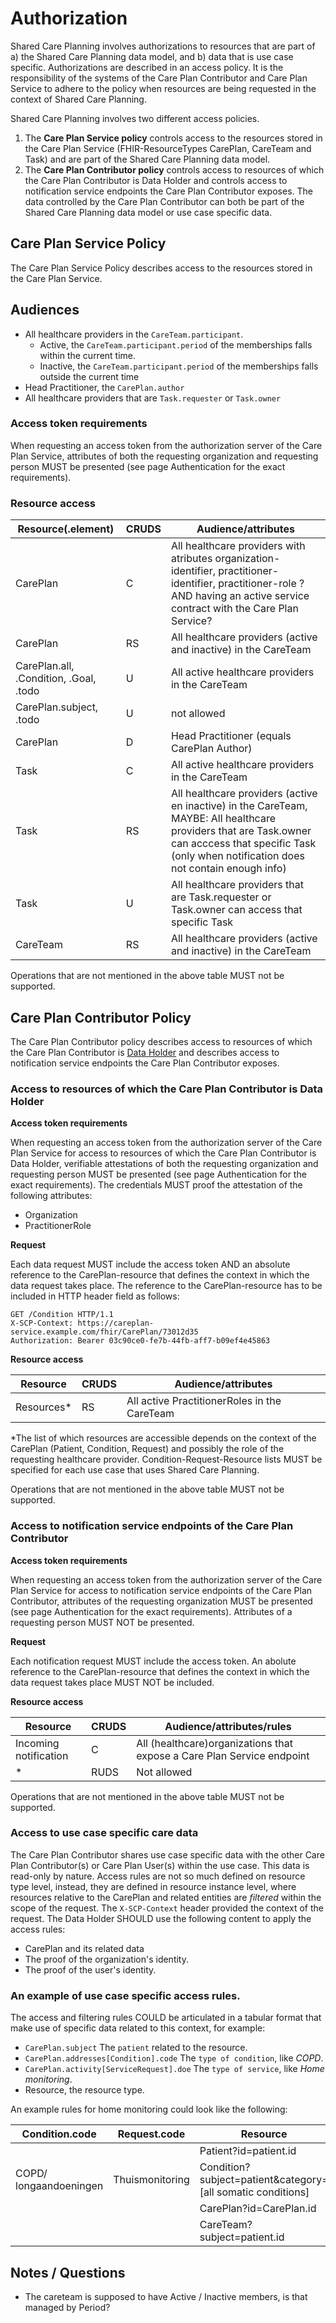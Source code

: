 # Authorization

Shared Care Planning involves authorizations  to resources that are part of a) the Shared Care Planning data model, and b) data that is use case specific. Authorizations are described in an access policy. It is the responsibility of the systems of the Care Plan Contributor and Care Plan Service to adhere to the policy when resources are being requested in the context of Shared Care Planning.

Shared Care Planning involves two different access policies. 
1. The **Care Plan Service policy** controls access to the resources stored in the Care Plan Service (FHIR-ResourceTypes CarePlan, CareTeam and Task) and are part of the Shared Care Planning data model.
2. The **Care Plan Contributor policy** controls access to resources of which the Care Plan Contributor is Data Holder and controls access to notification service endpoints the Care Plan Contributor exposes. The data controlled by the Care Plan Contributor can both be part of the Shared Care Planning data model or use case specific data.

## Care Plan Service Policy

The Care Plan Service Policy describes access to the resources stored in the Care Plan Service. 

## Audiences
* All healthcare providers in the `CareTeam.participant`.
  * Active, the `CareTeam.participant.period` of the memberships falls within the current time.
  * Inactive, the `CareTeam.participant.period` of the memberships falls outside the current time
* Head Practitioner, the `CarePlan.author`
* All healthcare providers that are `Task.requester` or `Task.owner`

### Access token requirements

When requesting an access token from the authorization server of the Care Plan Service, attributes of both the requesting organization and requesting person MUST be presented (see page Authentication for the exact requirements).

### Resource access
|Resource(.element)|CRUDS|Audience/attributes|
|--------|-----|--------|
|CarePlan|C|All healthcare providers with atributes organization-identifier, practitioner-identifier, practitioner-role ?AND having an active service contract with the Care Plan Service?|
|CarePlan|RS|All healthcare providers (active and inactive) in the CareTeam|
|CarePlan.all, .Condition, .Goal, .todo|U|All active healthcare providers in the CareTeam|
|CarePlan.subject, .todo|U|not allowed|
|CarePlan|D|Head Practitioner (equals CarePlan Author)|
|Task|C|All active healthcare providers in the CareTeam|
|Task|RS|All healthcare providers (active en inactive) in the CareTeam, MAYBE: All healthcare providers that are Task.owner can acccess that specific Task (only when notification does not contain enough info)|
|Task|U|All healthcare providers that are Task.requester or Task.owner can access that specific Task|
|CareTeam|RS|All healthcare providers (active and inactive) in the CareTeam |

Operations that are not mentioned in the above table MUST not be supported.

## Care Plan Contributor Policy

The Care Plan Contributor policy describes access to resources of which the Care Plan Contributor is [Data Holder](https://www.european-health-data-space.com/European_Health_Data_Space_Article_2_(Proposal_3.5.2022).html) and describes access to notification service endpoints the Care Plan Contributor exposes.

### Access to resources of which the Care Plan Contributor is Data Holder

**Access token requirements**

When requesting an access token from the authorization server of the Care Plan Service for access to resources of which the Care Plan Contributor is Data Holder, verifiable attestations of both the requesting organization and requesting person MUST be presented (see page Authentication for the exact requirements). The credentials MUST proof the attestation of the following attributes:
* Organization
* PractitionerRole


**Request**

Each data request MUST include the access token AND an absolute reference to the CarePlan-resource that defines the context in which the data request takes place. The reference to the CarePlan-resource has to be included in HTTP header field as follows:
```http request
GET /Condition HTTP/1.1
X-SCP-Context: https://careplan-service.example.com/fhir/CarePlan/73012d35
Authorization: Bearer 03c90ce0-fe7b-44fb-aff7-b09ef4e45863
```

**Resource access**

|Resource|CRUDS|Audience/attributes|
|--------|-----|--------|
|Resources*|RS|All active PractitionerRoles in the CareTeam |

*The list of which resources are accessible depends on the context of the CarePlan (Patient, Condition, Request) and possibly the role of the requesting healthcare provider. Condition-Request-Resource lists MUST be specified for each use case that uses Shared Care Planning.

Operations that are not mentioned in the above table MUST not be supported.

### Access to notification service endpoints of the Care Plan Contributor

**Access token requirements**

When requesting an access token from the authorization server of the Care Plan Service for access to notification service endpoints of the Care Plan Contributor, attributes of the requesting organization MUST be presented (see page Authentication for the exact requirements). Attributes of a requesting person MUST NOT be presented.

**Request**

Each notification request MUST include the access token. An abolute reference to the CarePlan-resource that defines the context in which the data request takes place MUST NOT be included.

**Resource access**

| Resource              | CRUDS | Audience/attributes/rules                                              |
|-----------------------|-------|------------------------------------------------------------------------|
| Incoming notification | C     | All (healthcare)organizations that expose a Care Plan Service endpoint |
| *                     | RUDS  | Not allowed                                                            |

Operations that are not mentioned in the above table MUST not be supported.

### Access to use case specific care data
The Care Plan Contributor shares use case specific data with the other Care Plan Contributor(s) or Care Plan User(s) within the use case. This data is read-only by nature. Access rules are not so much defined on resource type level, instead, they are defined in resource instance level, where resources relative to the CarePlan and related entities are *filtered* within the scope of the request. The `X-SCP-Context` header provided the context of the request. The Data Holder SHOULD use the following content to apply the access rules:
* CarePlan and its related data
* The proof of the organization's identity.
* The proof of the user's identity.

### An example of use case specific access rules.

The access and filtering rules COULD be articulated in a tabular format that make use of specific data related to this context, for example:

* `CarePlan.subject` The `patient` related to the resource.
* `CarePlan.addresses[Condition].code` The `type of condition`, like *COPD*.
* `CarePlan.activity[ServiceRequest].doe` The `type of service`, like *Home monitoring*.
* Resource, the resource type.

An example rules for home monitoring could look like the following:

| Condition.code         | Request.code    | Resource                                                    |
|------------------------|-----------------|-------------------------------------------------------------|
|                        |                 | Patient?id=patient.id                                       |
| COPD/ longaandoeningen | Thuismonitoring | Condition?subject=patient&category=[all somatic conditions] |
|                        |                 | CarePlan?id=CarePlan.id                                     |
|                        |                 | CareTeam?subject=patient.id                                 |



## Notes / Questions
* The careteam is supposed to have Active / Inactive members, is that managed by Period?
